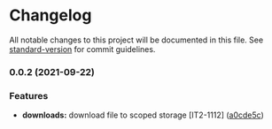 # Changelog

All notable changes to this project will be documented in this file. See [standard-version](https://github.com/conventional-changelog/standard-version) for commit guidelines.

### 0.0.2 (2021-09-22)


### Features

* **downloads:** download file to scoped storage [IT2-1112] ([a0cde5c](https://github.com/SimpliField/filesaver/commit/a0cde5c36b6dda6c60e85d70f49821a4fda51e25))
